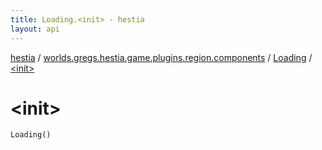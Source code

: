 ```yaml
---
title: Loading.<init> - hestia
layout: api
---
```


<div class='api-docs-breadcrumbs'><a href="../../index.html">hestia</a> / <a href="../index.html">worlds.gregs.hestia.game.plugins.region.components</a> / <a href="index.html">Loading</a> / <a href="./-init-.html">&lt;init&gt;</a></div>

# &lt;init&gt;

<div class="signature"><code><span class="identifier">Loading</span><span class="symbol">(</span><span class="symbol">)</span></code></div>
